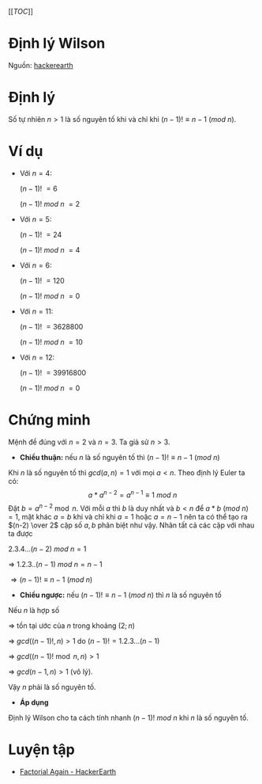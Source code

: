 [[_TOC_]]

# Định lý Wilson

Nguồn: [hackerearth](https://www.hackerearth.com/notes/lucas-theorem-wilsons-theorem/)

# Định lý

Số tự nhiên $n>1$ là số nguyên tố khi và chỉ khi $(n-1)!\equiv n-1\ (mod \ n)$.

# Ví dụ

- Với $n=4$:

	$(n-1)!\ =6$

	$(n-1)!\ mod\ n\ =2$

- Với $n=5$:

	$(n-1)!\ =24$

	$(n-1)!\ mod\ n\ =4$

- Với $n=6$:

	$(n-1)!\ =120$

	$(n-1)!\ mod\ n\ =0$

- Với $n=11$:

	$(n-1)!\ =3628800$

	$(n-1)!\ mod\ n\ =10$

- Với $n=12$:

	$(n-1)!\ =39916800$

	$(n-1)!\ mod\ n\ =0$

# Chứng minh

Mệnh đề đúng với $n=2$ và $n=3$. Ta giả sử $n>3$.

- **Chiều thuận:** nếu $n$ là số nguyên tố thì $(n-1)!\equiv n-1 \ (mod \ n)$

Khi $n$ là số nguyên tố thì $gcd(a,n)=1$ với mọi $a < n$. Theo định lý Euler ta có:
$$
a * a^{n-2} = a^{n-1} \equiv 1 \ mod\ n
$$
Đặt $b = a^{n-2} \bmod n$. Với mỗi $a$ thì $b$ là duy nhất và $b < n$ để $a*b\ (mod \ n) \ =1$, mặt khác $a=b$ khi và chỉ khi $a=1$ hoặc $a=n-1$ nên ta có thể tạo ra $(n-2) \over 2$ cặp số $a, b$ phân biệt như vậy. Nhân tất cả các cặp với nhau ta được

$2.3.4...(n-2) \ mod \ n = 1$ 

$\Rightarrow \ 1.2.3..(n-1)\ mod \ n = n-1$

$\Rightarrow (n-1)!\equiv n-1\ (mod \ n)$

- **Chiều ngược:** nếu $(n-1)!\equiv n-1 \ (mod \ n)$ thì $n$ là số nguyên tố

Nếu $n$ là hợp số

$\Rightarrow$ tồn tại ước của $n$ trong khoảng $(2;n)$

$\Rightarrow \ gcd((n-1)!,n)>1$ do $(n-1)!=1.2.3...(n-1)$

$\Rightarrow \ gcd((n-1)! \bmod n,n) > 1$

$\Rightarrow \ gcd(n-1,n) > 1$ (vô lý).

Vậy $n$ phải là số nguyên tố.

- **Áp dụng**

Định lý Wilson cho ta cách tính nhanh $(n-1)!\ mod \ n$ khi $n$ là số nguyên tố.

# Luyện tập

- [Factorial Again - HackerEarth](https://www.hackerearth.com/problem/algorithm/factorial-again-1/)